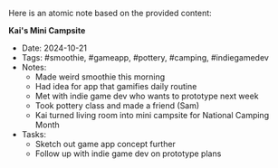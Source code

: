 Here is an atomic note based on the provided content:

**Kai's Mini Campsite**

* Date: 2024-10-21
* Tags: #smoothie, #gameapp, #pottery, #camping, #indiegamedev
* Notes:
	+ Made weird smoothie this morning
	+ Had idea for app that gamifies daily routine
	+ Met with indie game dev who wants to prototype next week
	+ Took pottery class and made a friend (Sam)
	+ Kai turned living room into mini campsite for National Camping Month
* Tasks:
	+ Sketch out game app concept further
	+ Follow up with indie game dev on prototype plans